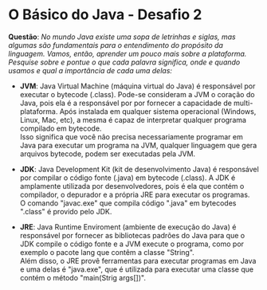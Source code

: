 # O Básico do Java - Desafio 2
**Questão**: *No mundo Java existe uma sopa de letrinhas e siglas, mas algumas são fundamentais para o entendimento do propósito da linguagem. Vamos, então, aprender um pouco mais sobre a plataforma. Pesquise sobre e pontue o que cada palavra significa, onde e quando usamos e qual a importância de cada uma delas:*

* **JVM**: Java Virtual Machine (máquina virtual do Java) é responsável por executar o bytecode (.class). Pode-se consideram a JVM o coração do Java, pois ela é a responsável por por fornecer a capacidade de multi-plataforma. Após instalada em qualquer sistema operacional (Windows, Linux, Mac, etc), a mesma é capaz de interpretar qualquer programa compilado em bytecode.</br>
Isso significa que você não precisa necessariamente programar em Java para executar um programa na JVM, qualquer linguagem que gera arquivos bytecode, podem ser executadas pela JVM.

* **JDK**: Java Development Kit (kit de desenvolvimento Java) é responsável por compilar o código fonte (.java) em bytecode (.class). A JDK é amplamente utilizada por desenvolvedores, pois é ela que contém o compilador, o depurador e a própria JRE para executar os programas.</br>
O comando "javac.exe" que compila código ".java" em bytecodes ".class" é provido pelo JDK.

* **JRE**: Java Runtime Enviroment (ambiente de execução do Java) é responsável por fornecer as bibliotecas padrões do Java para que o JDK compile o código fonte e a JVM execute o programa, como por exemplo o pacote lang que contêm a classe "String".</br>
Além disso, o JRE provê ferramentas para executar programas em Java e uma delas é "java.exe", que é utilizada para executar uma classe que contém o método "main(Strig args[])".

